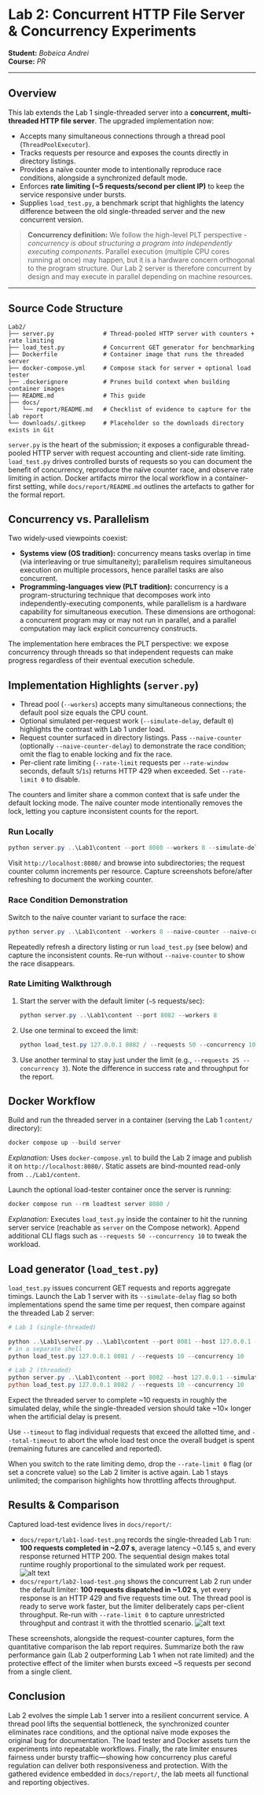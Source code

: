 # Lab 2: Concurrent HTTP File Server & Concurrency Experiments

**Student:** *Bobeica Andrei*  
**Course:** *PR*

---

## Overview

This lab extends the Lab 1 single-threaded server into a **concurrent, multi-threaded HTTP file server**. The upgraded implementation now:

- Accepts many simultaneous connections through a thread pool (`ThreadPoolExecutor`).
- Tracks requests per resource and exposes the counts directly in directory listings.
- Provides a naïve counter mode to intentionally reproduce race conditions, alongside a synchronized default mode.
- Enforces **rate limiting (~5 requests/second per client IP)** to keep the service responsive under bursts.
- Supplies `load_test.py`, a benchmark script that highlights the latency difference between the old single-threaded server and the new concurrent version.

> **Concurrency definition:** We follow the high-level PLT perspective - *concurrency is about structuring a program into independently executing components*. Parallel execution (multiple CPU cores running at once) may happen, but it is a hardware concern orthogonal to the program structure. Our Lab 2 server is therefore concurrent by design and may execute in parallel depending on machine resources.

---

## Source Code Structure

```
Lab2/
├── server.py              # Thread-pooled HTTP server with counters + rate limiting
├── load_test.py           # Concurrent GET generator for benchmarking
├── Dockerfile             # Container image that runs the threaded server
├── docker-compose.yml     # Compose stack for server + optional load tester
├── .dockerignore          # Prunes build context when building container images
├── README.md              # This guide
├── docs/
│   └── report/README.md   # Checklist of evidence to capture for the lab report
└── downloads/.gitkeep     # Placeholder so the downloads directory exists in Git
```

`server.py` is the heart of the submission; it exposes a configurable thread-pooled HTTP server with request accounting and client-side rate limiting. `load_test.py` drives controlled bursts of requests so you can document the benefit of concurrency, reproduce the naïve counter race, and observe rate limiting in action. Docker artifacts mirror the local workflow in a container-first setting, while `docs/report/README.md` outlines the artefacts to gather for the formal report.

## Concurrency vs. Parallelism

Two widely-used viewpoints coexist:

- **Systems view (OS tradition):** concurrency means tasks overlap in time (via interleaving or true simultaneity); parallelism requires simultaneous execution on multiple processors, hence parallel tasks are also concurrent.
- **Programming-languages view (PLT tradition):** concurrency is a program-structuring technique that decomposes work into independently-executing components, while parallelism is a hardware capability for simultaneous execution. These dimensions are orthogonal: a concurrent program may or may not run in parallel, and a parallel computation may lack explicit concurrency constructs.

The implementation here embraces the PLT perspective: we expose concurrency through threads so that independent requests can make progress regardless of their eventual execution schedule.

## Implementation Highlights (`server.py`)

- Thread pool (`--workers`) accepts many simultaneous connections; the default pool size equals the CPU count.
- Optional simulated per-request work (`--simulate-delay`, default `0`) highlights the contrast with Lab 1 under load.
- Request counter surfaced in directory listings. Pass `--naive-counter` (optionally `--naive-counter-delay`) to demonstrate the race condition; omit the flag to enable locking and fix the race.
- Per-client rate limiting (`--rate-limit` requests per `--rate-window` seconds, default `5`/`1s`) returns HTTP 429 when exceeded. Set `--rate-limit 0` to disable.

The counters and limiter share a common context that is safe under the default locking mode. The naïve counter mode intentionally removes the lock, letting you capture inconsistent counts for the report.

### Run Locally

```powershell
python server.py ..\Lab1\content --port 8080 --workers 8 --simulate-delay 1.0
```

Visit `http://localhost:8080/` and browse into subdirectories; the request counter column increments per resource. Capture screenshots before/after refreshing to document the working counter.

### Race Condition Demonstration

Switch to the naïve counter variant to surface the race:

```powershell
python server.py ..\Lab1\content --workers 8 --naive-counter --naive-counter-delay 0.05
```

Repeatedly refresh a directory listing or run `load_test.py` (see below) and capture the inconsistent counts. Re-run without `--naive-counter` to show the race disappears.

### Rate Limiting Walkthrough

1. Start the server with the default limiter (`~5` requests/sec):
   ```powershell
   python server.py ..\Lab1\content --port 8082 --workers 8
   ```
2. Use one terminal to exceed the limit:
   ```powershell
   python load_test.py 127.0.0.1 8082 / --requests 50 --concurrency 10 --timeout 2
   ```
3. Use another terminal to stay just under the limit (e.g., `--requests 25 --concurrency 3`). Note the difference in success rate and throughput for the report.

## Docker Workflow

Build and run the threaded server in a container (serving the Lab 1 `content/` directory):

```powershell
docker compose up --build server
```

*Explanation:* Uses `docker-compose.yml` to build the Lab 2 image and publish it on `http://localhost:8080/`. Static assets are bind-mounted read-only from `../Lab1/content`.

Launch the optional load-tester container once the server is running:

```powershell
docker compose run --rm loadtest server 8080 /
```

*Explanation:* Executes `load_test.py` inside the container to hit the running server service (reachable as `server` on the Compose network). Append additional CLI flags such as `--requests 50 --concurrency 10` to tweak the workload.

## Load generator (`load_test.py`)

`load_test.py` issues concurrent GET requests and reports aggregate timings. Launch the Lab 1 server with its `--simulate-delay` flag so both implementations spend the same time per request, then compare against the threaded Lab 2 server:

```powershell
# Lab 1 (single-threaded)

python ..\Lab1\server.py ..\Lab1\content --port 8081 --host 127.0.0.1 --simulate-delay 1.0
# in a separate shell
python load_test.py 127.0.0.1 8081 / --requests 10 --concurrency 10

# Lab 2 (threaded)
python server.py ..\Lab1\content --port 8082 --host 127.0.0.1 --simulate-delay 1.0 --workers 8 --rate-limit 0
python load_test.py 127.0.0.1 8082 / --requests 10 --concurrency 10
```

Expect the threaded server to complete ~10 requests in roughly the simulated delay, while the single-threaded version should take ~10× longer when the artificial delay is present.

Use `--timeout` to flag individual requests that exceed the allotted time, and `--total-timeout` to abort the whole load test once the overall budget is spent (remaining futures are cancelled and reported).

When you switch to the rate limiting demo, drop the `--rate-limit 0` flag (or set a concrete value) so the Lab 2 limiter is active again. Lab 1 stays unlimited; the comparison highlights how throttling affects throughput.

## Results & Comparison

Captured load-test evidence lives in `docs/report/`:

- `docs/report/lab1-load-test.png` records the single-threaded Lab 1 run: **100 requests completed in ~2.07 s**, average latency ~0.145 s, and every response returned HTTP 200. The sequential design makes total runtime roughly proportional to the simulated work per request.
![alt text](<docs/report/Screenshot 2025-10-21 231338.png>)   
- `docs/report/lab2-load-test.png` shows the concurrent Lab 2 run under the default limiter: **100 requests dispatched in ~1.02 s**, yet every response is an HTTP 429 and five requests time out. The thread pool is ready to serve work faster, but the limiter deliberately caps per-client throughput. Re-run with `--rate-limit 0` to capture unrestricted throughput and contrast it with the throttled scenario.
  ![alt text](<docs/report/Screenshot 2025-10-21 231416.png>)

These screenshots, alongside the request-counter captures, form the quantitative comparison the lab report requires. Summarize both the raw performance gain (Lab 2 outperforming Lab 1 when not rate limited) and the protective effect of the limiter when bursts exceed ~5 requests per second from a single client.

## Conclusion

Lab 2 evolves the simple Lab 1 server into a resilient concurrent service. A thread pool lifts the sequential bottleneck, the synchronized counter eliminates race conditions, and the optional naïve mode exposes the original bug for documentation. The load tester and Docker assets turn the experiments into repeatable workflows. Finally, the rate limiter ensures fairness under bursty traffic—showing how concurrency plus careful regulation can deliver both responsiveness and protection. With the gathered evidence embedded in `docs/report/`, the lab meets all functional and reporting objectives.


